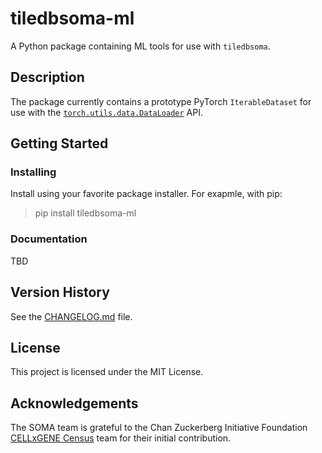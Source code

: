 
# tiledbsoma-ml

A Python package containing ML tools for use with `tiledbsoma`.

## Description

The package currently contains a prototype PyTorch `IterableDataset` for use with the
[`torch.utils.data.DataLoader`](https://pytorch.org/docs/stable/data.html#torch.utils.data.DataLoader) 
API.

## Getting Started

### Installing

Install using your favorite package installer.  For exapmle, with pip:

> pip install tiledbsoma-ml


### Documentation

TBD

## Version History

See the [CHANGELOG.md](CHANGELOG.md) file.

## License

This project is licensed under the MIT License.

## Acknowledgements

The SOMA team is grateful to the Chan Zuckerberg Initiative Foundation [CELLxGENE Census](https://cellxgene.cziscience.com)
team for their initial contribution.
